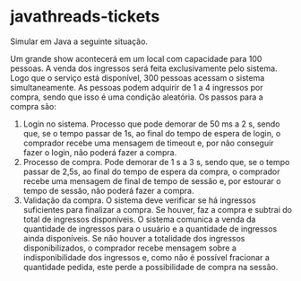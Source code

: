 # javathreads-tickets

Simular em Java a seguinte situação.

Um grande show acontecerá em um local com capacidade para 100 pessoas. A venda dos ingressos será feita exclusivamente pelo sistema. Logo que o serviço está disponível, 300 pessoas acessam o sistema simultaneamente. As pessoas podem adquirir de 1 a 4 ingressos por compra, sendo que isso é uma condição aleatória. Os passos para a compra são:

1) Login no sistema. Processo que pode demorar de 50 ms a 2 s, sendo que, se o tempo passar de 1s,
ao final do tempo de espera de login, o comprador recebe uma mensagem de timeout e, por não conseguir fazer o login, não poderá fazer a compra.
2) Processo de compra. Pode demorar de 1 s a 3 s, sendo que, se o tempo passar de 2,5s, ao final do tempo de espera da compra, o comprador recebe uma mensagem de final de tempo de sessão e, por estourar o tempo de sessão, não poderá fazer a compra.
3) Validação da compra. O sistema deve verificar se há ingressos suficientes para finalizar a compra. Se houver, faz a compra e subtrai do total de ingressos disponíveis. O sistema comunica a venda da quantidade de ingressos para o usuário e a quantidade de ingressos ainda disponíveis. Se não houver a totalidade dos ingressos disponibilizados, o comprador recebe mensagem sobre a indisponibilidade dos ingressos e, como não é possível fracionar a quantidade pedida, este perde a possibilidade de compra na sessão.
